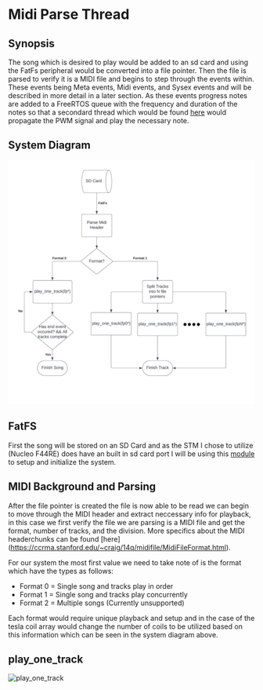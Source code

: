 # Midi Parse Thread

## Synopsis
The song which is desired to play would be added to an sd card and using the FatFs peripheral would be converted into a file pointer. Then the file is parsed to verify it is a MIDI file and begins to step through the events within. These events being Meta events, Midi events, and Sysex events and will be described in more detail in a later section. As these events progress notes are added to a FreeRTOS queue with the frequency and duration of the notes so that a secondard thread which would be found [here](link) would propagate the PWM signal and play the necessary note.


## System Diagram 
![System Diagram](../images/System_Diagram_Parse_Midi.jpeg)

## FatFS

First the song will be stored on an SD Card and as the STM I chose to utilize (Nucleo F44RE) does have an built in sd card port I will be using this [module](https://01001000.xyz/2020-08-09-Tutorial-STM32CubeIDE-SD-card/) to setup and initialize the system.

## MIDI Background and Parsing
After the file pointer is created the file is now able to be read we can begin to move through the MIDI header and extract neccessary info for playback, in this case we first verify the file we are parsing is a MIDI file and get the format, number of tracks, and the division. More specifics about the MIDI headerchunks can be found [here] (https://ccrma.stanford.edu/~craig/14q/midifile/MidiFileFormat.html).

For our system the most first value we need to take note of is the format which have the types as follows:
* Format 0 = Single song and tracks play in order
* Format 1 = Single song and tracks play concurrently 
* Format 2 = Multiple songs (Currently unsupported)

Each format would require unique playback and setup and in the case of the tesla coil array would change the number of coils to be utilized based on this information which can be seen in the system diagram above. 


## play_one_track
![play_one_track](play_one_track.jpeg)

